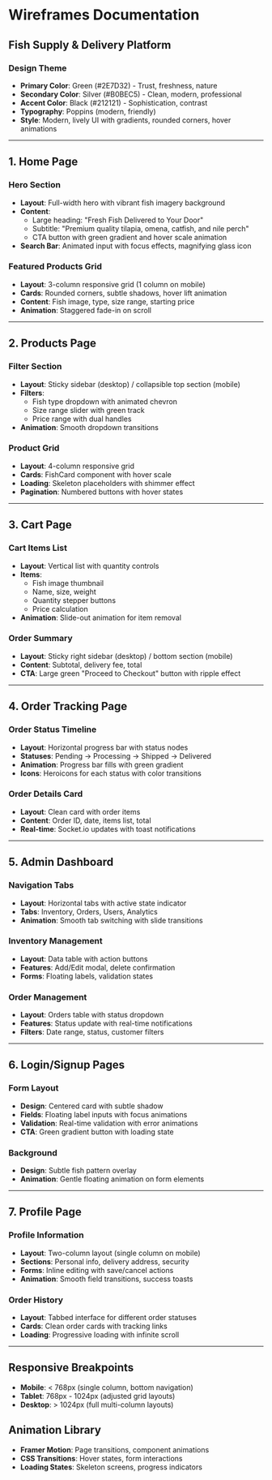 # Wireframes Documentation

## Fish Supply & Delivery Platform

### Design Theme
- **Primary Color**: Green (#2E7D32) - Trust, freshness, nature
- **Secondary Color**: Silver (#B0BEC5) - Clean, modern, professional  
- **Accent Color**: Black (#212121) - Sophistication, contrast
- **Typography**: Poppins (modern, friendly)
- **Style**: Modern, lively UI with gradients, rounded corners, hover animations

---

## 1. Home Page

### Hero Section
- **Layout**: Full-width hero with vibrant fish imagery background
- **Content**: 
  - Large heading: "Fresh Fish Delivered to Your Door"
  - Subtitle: "Premium quality tilapia, omena, catfish, and nile perch"
  - CTA button with green gradient and hover scale animation
- **Search Bar**: Animated input with focus effects, magnifying glass icon

### Featured Products Grid
- **Layout**: 3-column responsive grid (1 column on mobile)
- **Cards**: Rounded corners, subtle shadows, hover lift animation
- **Content**: Fish image, type, size range, starting price
- **Animation**: Staggered fade-in on scroll

---

## 2. Products Page

### Filter Section
- **Layout**: Sticky sidebar (desktop) / collapsible top section (mobile)
- **Filters**: 
  - Fish type dropdown with animated chevron
  - Size range slider with green track
  - Price range with dual handles
- **Animation**: Smooth dropdown transitions

### Product Grid
- **Layout**: 4-column responsive grid
- **Cards**: FishCard component with hover scale
- **Loading**: Skeleton placeholders with shimmer effect
- **Pagination**: Numbered buttons with hover states

---

## 3. Cart Page

### Cart Items List
- **Layout**: Vertical list with quantity controls
- **Items**: 
  - Fish image thumbnail
  - Name, size, weight
  - Quantity stepper buttons
  - Price calculation
- **Animation**: Slide-out animation for item removal

### Order Summary
- **Layout**: Sticky right sidebar (desktop) / bottom section (mobile)
- **Content**: Subtotal, delivery fee, total
- **CTA**: Large green "Proceed to Checkout" button with ripple effect

---

## 4. Order Tracking Page

### Order Status Timeline
- **Layout**: Horizontal progress bar with status nodes
- **Statuses**: Pending → Processing → Shipped → Delivered
- **Animation**: Progress bar fills with green gradient
- **Icons**: Heroicons for each status with color transitions

### Order Details Card
- **Layout**: Clean card with order items
- **Content**: Order ID, date, items list, total
- **Real-time**: Socket.io updates with toast notifications

---

## 5. Admin Dashboard

### Navigation Tabs
- **Layout**: Horizontal tabs with active state indicator
- **Tabs**: Inventory, Orders, Users, Analytics
- **Animation**: Smooth tab switching with slide transitions

### Inventory Management
- **Layout**: Data table with action buttons
- **Features**: Add/Edit modal, delete confirmation
- **Forms**: Floating labels, validation states

### Order Management  
- **Layout**: Orders table with status dropdown
- **Features**: Status update with real-time notifications
- **Filters**: Date range, status, customer filters

---

## 6. Login/Signup Pages

### Form Layout
- **Design**: Centered card with subtle shadow
- **Fields**: Floating label inputs with focus animations
- **Validation**: Real-time validation with error animations
- **CTA**: Green gradient button with loading state

### Background
- **Design**: Subtle fish pattern overlay
- **Animation**: Gentle floating animation on form elements

---

## 7. Profile Page

### Profile Information
- **Layout**: Two-column layout (single column on mobile)
- **Sections**: Personal info, delivery address, security
- **Forms**: Inline editing with save/cancel actions
- **Animation**: Smooth field transitions, success toasts

### Order History
- **Layout**: Tabbed interface for different order statuses
- **Cards**: Clean order cards with tracking links
- **Loading**: Progressive loading with infinite scroll

---

## Responsive Breakpoints
- **Mobile**: < 768px (single column, bottom navigation)
- **Tablet**: 768px - 1024px (adjusted grid layouts)
- **Desktop**: > 1024px (full multi-column layouts)

## Animation Library
- **Framer Motion**: Page transitions, component animations
- **CSS Transitions**: Hover states, form interactions
- **Loading States**: Skeleton screens, progress indicators